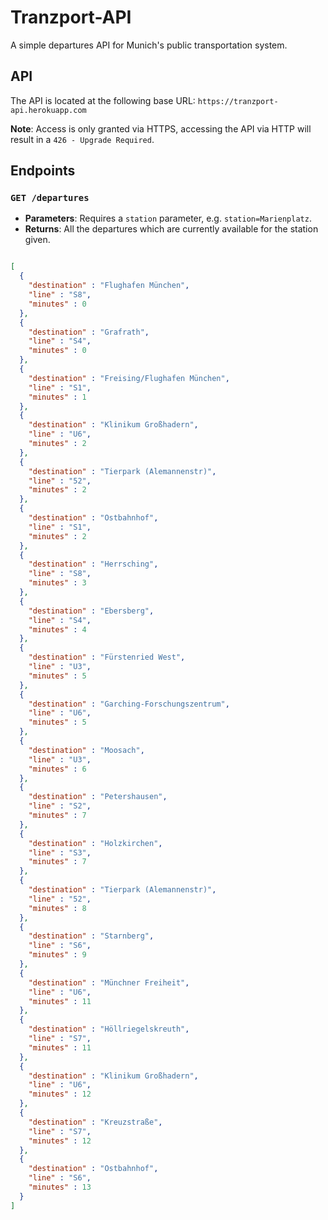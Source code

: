 # Tranzport-API

A simple departures API for Munich's public transportation system.

## API

The API is located at the following base URL: `https://tranzport-api.herokuapp.com`

**Note**: Access is only granted via HTTPS, accessing the API via HTTP will result in a `426 - Upgrade Required`.

## Endpoints

### `GET /departures`

- **Parameters**: Requires a `station` parameter, e.g. `station=Marienplatz`.
- **Returns**: All the departures which are currently available for the station given.

```json

[
  {
    "destination" : "Flughafen München",
    "line" : "S8",
    "minutes" : 0
  },
  {
    "destination" : "Grafrath",
    "line" : "S4",
    "minutes" : 0
  },
  {
    "destination" : "Freising/Flughafen München",
    "line" : "S1",
    "minutes" : 1
  },
  {
    "destination" : "Klinikum Großhadern",
    "line" : "U6",
    "minutes" : 2
  },
  {
    "destination" : "Tierpark (Alemannenstr)",
    "line" : "52",
    "minutes" : 2
  },
  {
    "destination" : "Ostbahnhof",
    "line" : "S1",
    "minutes" : 2
  },
  {
    "destination" : "Herrsching",
    "line" : "S8",
    "minutes" : 3
  },
  {
    "destination" : "Ebersberg",
    "line" : "S4",
    "minutes" : 4
  },
  {
    "destination" : "Fürstenried West",
    "line" : "U3",
    "minutes" : 5
  },
  {
    "destination" : "Garching-Forschungszentrum",
    "line" : "U6",
    "minutes" : 5
  },
  {
    "destination" : "Moosach",
    "line" : "U3",
    "minutes" : 6
  },
  {
    "destination" : "Petershausen",
    "line" : "S2",
    "minutes" : 7
  },
  {
    "destination" : "Holzkirchen",
    "line" : "S3",
    "minutes" : 7
  },
  {
    "destination" : "Tierpark (Alemannenstr)",
    "line" : "52",
    "minutes" : 8
  },
  {
    "destination" : "Starnberg",
    "line" : "S6",
    "minutes" : 9
  },
  {
    "destination" : "Münchner Freiheit",
    "line" : "U6",
    "minutes" : 11
  },
  {
    "destination" : "Höllriegelskreuth",
    "line" : "S7",
    "minutes" : 11
  },
  {
    "destination" : "Klinikum Großhadern",
    "line" : "U6",
    "minutes" : 12
  },
  {
    "destination" : "Kreuzstraße",
    "line" : "S7",
    "minutes" : 12
  },
  {
    "destination" : "Ostbahnhof",
    "line" : "S6",
    "minutes" : 13
  }
]

```
